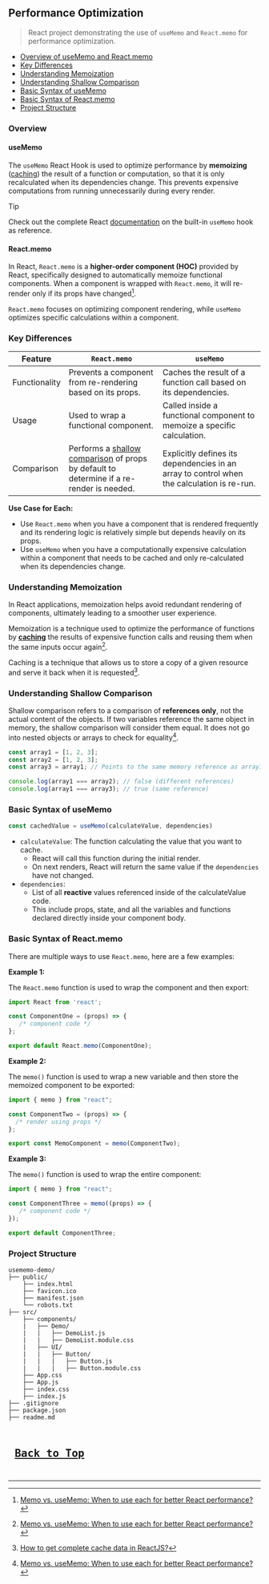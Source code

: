 ## Performance Optimization
>React project demonstrating the use of `useMemo` and `React.memo` for performance optimization.

* [Overview of useMemo and React.memo](#performance-optimization-overview)
* [Key Differences](#performance-optimization-key-differences)
* [Understanding Memoization](#performance-optimization-memoization)
* [Understanding Shallow Comparison](#performance-optimization-shallow-comparison)
* [Basic Syntax of useMemo](#performance-optimization-basic-syntax-of-usememo)
* [Basic Syntax of React.memo](#performance-optimization-basic-syntax-of-reactmemo)
* [Project Structure](#performance-optimization-project-structure)

### <a name="performance-optimization-overview">Overview</a>

#### useMemo
The `useMemo` React Hook is used to optimize performance by **memoizing** ([caching](#caching)) the result of a function or computation, so that it is only recalculated when its dependencies change. This prevents expensive computations from running unnecessarily during every render.

> [!TIP]
> Check out the complete React [documentation](https://react.dev/reference/react/useMemo) on the built-in `useMemo` hook as reference.

#### React.memo
In React, `React.memo` is a **higher-order component (HOC)** provided by React, specifically designed to automatically memoize functional components. When a component is wrapped with `React.memo`, it will re-render only if its props have changed[^1].

`React.memo` focuses on optimizing component rendering, while `useMemo` optimizes specific calculations within a component. 

### <a name="performance-optimization-key-differences">Key Differences</a>
| Feature           | `React.memo`          | `useMemo`         |
| ----------------- | --------------------- | ----------------- |
| Functionality     | Prevents a component from re-rendering based on its props. | Caches the result of a function call based on its dependencies. |
| Usage             | Used to wrap a functional component. | Called inside a functional component to memoize a specific calculation. |
| Comparison        | Performs a [shallow comparison](#performance-optimization-shallow-comparison) of props by default to determine if a re-render is needed. | Explicitly defines its dependencies in an array to control when the calculation is re-run. |

**Use Case for Each:**

* Use `React.memo` when you have a component that is rendered frequently and its rendering logic is relatively simple but depends heavily on its props. 
* Use `useMemo` when you have a computationally expensive calculation within a component that needs to be cached and only re-calculated when its dependencies change. 

### <a name="performance-optimization-memoization">Understanding Memoization</a>

In React applications, memoization helps avoid redundant rendering of components, ultimately leading to a smoother user experience.

Memoization is a technique used to optimize the performance of functions by **[caching](#caching)** the results of expensive function calls and reusing them when the same inputs occur again[^1].

<a name="caching">Caching</a> is a technique that allows us to store a copy of a given resource and serve it back when it is requested[^2].

### <a name="performance-optimization-shallow-comparison">Understanding Shallow Comparison</a>

Shallow comparison refers to a comparison of **references only**, not the actual content of the objects. If two variables reference the same object in memory, the shallow comparison will consider them equal. It does not go into nested objects or arrays to check for equality[^1].

```js
const array1 = [1, 2, 3];
const array2 = [1, 2, 3];
const array3 = array1; // Points to the same memory reference as array1

console.log(array1 === array2); // false (different references)
console.log(array1 === array3); // true (same reference)
```

### <a name="performance-optimization-basic-syntax-of-usememo">Basic Syntax of useMemo</a>
```js
const cachedValue = useMemo(calculateValue, dependencies)
```
* `calculateValue`: The function calculating the value that you want to cache.
    * React will call this function during the initial render. 
    * On next renders, React will return the same value if the `dependencies` have not changed.
* `dependencies`:
    * List of all **reactive** values referenced inside of the calculateValue code. 
    * This include props, state, and all the variables and functions declared directly inside your component body.

### <a name="performance-optimization-basic-syntax-of-reactmemo">Basic Syntax of React.memo</a>

There are multiple ways to use `React.memo`, here are a few examples:

**Example 1:**

The `React.memo` function is used to wrap the component and then export:
```js
import React from 'react';

const ComponentOne = (props) => {
   /* component code */
};

export default React.memo(ComponentOne);
```

**Example 2:**

The `memo()` function is used to wrap a new variable and then store the memoized component to be exported:
```js
import { memo } from "react";

const ComponentTwo = (props) => {  
  /* render using props */  
};

export const MemoComponent = memo(ComponentTwo);
```

**Example 3:**

The `memo()` function is used to wrap the entire component:
```js
import { memo } from "react";

const ComponentThree = memo((props) => {  
   /* component code */  
});

export default ComponentThree;
```

### <a name="performance-optimization-project-structure">Project Structure</a>
```
usememo-demo/
├── public/
    ├── index.html
    ├── favicon.ico
    ├── manifest.json
    └── robots.txt
├── src/
    ├── components/
    |   ├── Demo/
    |   |   ├── DemoList.js
    |   |   ├── DemoList.module.css
    |   ├── UI/
    |   |   ├── Button/
    |   |   |   ├── Button.js
    |   |   |   ├── Button.module.css
    ├── App.css
    ├── App.js
    ├── index.css
    ├── index.js
├── .gitignore
├── package.json
├── readme.md
```

<kbd> <br> [Back to Top](#performance-optimization) <br> </kbd>
---

[^1]: [Memo vs. useMemo: When to use each for better React performance?](https://blog.saeloun.com/2024/02/15/memo-vs-usememo-when-to-use-each-for-better-react-performance/)
[^2]: [How to get complete cache data in ReactJS?](https://www.geeksforgeeks.org/how-to-get-complete-cache-data-in-reactjs/)

---